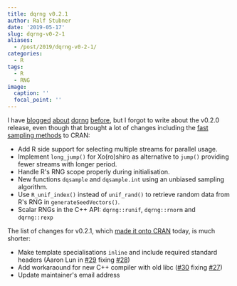 ```yaml
---
title: dqrng v0.2.1
author: Ralf Stubner
date: '2019-05-17'
slug: dqrng-v0-2-1
aliases:
  - /post/2019/dqrng-v0-2-1/
categories:
  - R
tags:
  - R
  - RNG
image:
  caption: ''
  focal_point: ''
---
```


I have [blogged](https://blog.daqana.com/en/fast-random-numbers-for-r-with-dqrng/)
[about](https://blog.daqana.com/en/first-cran-release-for-dqrng/)
[dqrng](https://blog.daqana.com/en/dqrng-v0-0-5-new-and-updated-rngs/)
[before](https://blog.daqana.com/en/dqrng-v0-1-0-breaking-changes-2/), but I
forgot to write about the v0.2.0 release, even though that brought a lot of
changes including the 
[fast sampling methods](https://blog.daqana.com/en/fast-sampling-support-in-dqrng/)
to CRAN:

* Add R side support for selecting multiple streams for parallel usage.
* Implement `long_jump()` for Xo(ro)shiro as alternative to `jump()`
  providing fewer streams with longer period.
* Handle R's RNG scope properly during initialisation.
* New functions `dqsample` and `dqsample.int` using an unbiased sampling
  algorithm.
* Use `R_unif_index()` instead of `unif_rand()` to retrieve random data
  from R's RNG in `generateSeedVectors()`.
* Scalar RNGs in the C++ API: `dqrng::runif`, `dqrng::rnorm` and `dqrng::rexp`

The list of changes for v0.2.1, which [made it onto CRAN](https://cran.r-project.org/package=dqrng) today, is much shorter:

* Make template specialisations `inline` and include required standard headers (Aaron Lun in [#29](https://github.com/daqana/dqrng/pull/29) fixing [#28](https://github.com/daqana/dqrng/issues/28))
* Add workaraound for new C++ compiler with old libc ([#30](https://github.com/daqana/dqrng/pull/30) fixing [#27](https://github.com/daqana/dqrng/issues/27))
* Update maintainer's email address
